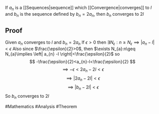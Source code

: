 If $a_{n}$ is a [[Sequences|sequence]] which [[Convergence|converges]] to $l$ and $b_{n}$ is the sequence defined by $b_{n}=2a_{n}$, then $b_{n}$ converges to $2l$
## Proof
Given $a_{n}$ converges to $l$ and $b_{n}=2a_{n}$
If $\epsilon>0$ then $\exists N_{\epsilon}:n\geq N_{\epsilon}\implies \left| a_{n}-l \right|<\epsilon$
Also since $\frac{\epsilon}{2}>0$, then $\exists N_{a}:n\geq N_{a}\implies \left| a_{n} -l \right|<\frac{\epsilon}{2}$ so
$$
-\frac{\epsilon}{2}<a_{n}-l<\frac{\epsilon}{2}
$$
$$
\implies -\epsilon<2a_{n}-2l<\epsilon 
$$
$$
\implies \left| 2a_{n}-2l \right|<\epsilon 
$$
$$
\implies \left| b_{n}-2l \right|<\epsilon
$$
So $b_{n}$ converges to $2l$

#Mathematics #Analysis  #Theorem 